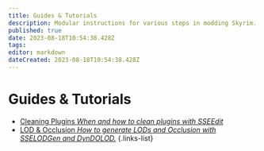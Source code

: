 ```yaml
---
title: Guides & Tutorials
description: Modular instructions for various steps in modding Skyrim.
published: true
date: 2023-08-18T10:54:38.428Z
tags: 
editor: markdown
dateCreated: 2023-08-18T10:54:38.428Z
---
```


# Guides & Tutorials

- [Cleaning Plugins *When and how to clean plugins with SSEEdit*](/guides-tutorials/cleaning-plugins)
- [LOD & Occlusion *How to generate LODs and Occlusion with SSELODGen and DynDOLOD.*](/guides-tutorials/lod-occlusion)
{.links-list}